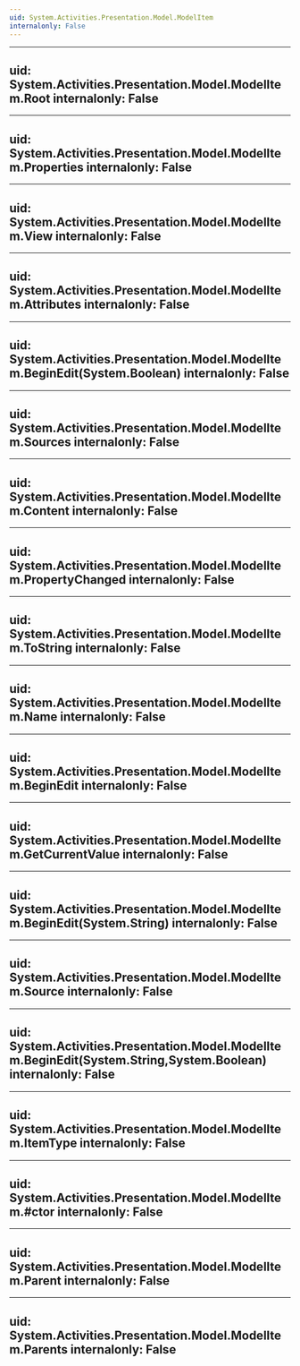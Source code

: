```yaml
---
uid: System.Activities.Presentation.Model.ModelItem
internalonly: False
---
```


---
uid: System.Activities.Presentation.Model.ModelItem.Root
internalonly: False
---

---
uid: System.Activities.Presentation.Model.ModelItem.Properties
internalonly: False
---

---
uid: System.Activities.Presentation.Model.ModelItem.View
internalonly: False
---

---
uid: System.Activities.Presentation.Model.ModelItem.Attributes
internalonly: False
---

---
uid: System.Activities.Presentation.Model.ModelItem.BeginEdit(System.Boolean)
internalonly: False
---

---
uid: System.Activities.Presentation.Model.ModelItem.Sources
internalonly: False
---

---
uid: System.Activities.Presentation.Model.ModelItem.Content
internalonly: False
---

---
uid: System.Activities.Presentation.Model.ModelItem.PropertyChanged
internalonly: False
---

---
uid: System.Activities.Presentation.Model.ModelItem.ToString
internalonly: False
---

---
uid: System.Activities.Presentation.Model.ModelItem.Name
internalonly: False
---

---
uid: System.Activities.Presentation.Model.ModelItem.BeginEdit
internalonly: False
---

---
uid: System.Activities.Presentation.Model.ModelItem.GetCurrentValue
internalonly: False
---

---
uid: System.Activities.Presentation.Model.ModelItem.BeginEdit(System.String)
internalonly: False
---

---
uid: System.Activities.Presentation.Model.ModelItem.Source
internalonly: False
---

---
uid: System.Activities.Presentation.Model.ModelItem.BeginEdit(System.String,System.Boolean)
internalonly: False
---

---
uid: System.Activities.Presentation.Model.ModelItem.ItemType
internalonly: False
---

---
uid: System.Activities.Presentation.Model.ModelItem.#ctor
internalonly: False
---

---
uid: System.Activities.Presentation.Model.ModelItem.Parent
internalonly: False
---

---
uid: System.Activities.Presentation.Model.ModelItem.Parents
internalonly: False
---

